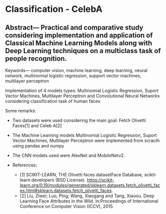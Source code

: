 # Classification - CelebA

## Abstract— Practical and comparative study considering implementation and application of Classical Machine Learning Models along with Deep Learning techniques on a multiclass task of people recognition. 
Keywords— computer vision, machine learning, deep learning, neural network, multinomial logistic regression, support vector machines, multilayer perceptron


Implementation of 4 models types: Multinomial Logistic Regression, Suport Vector Machines, Multilayer Perceptron and Convolutional Neural Networks considering classification task of human faces

Some remarks:
- Two datasets were used considering the main goal: Fetch Olivetti Faces[1] and Celeb A[2]
- The Machine Learning models Multinomial Logistic Regression, Suport Vector Machines, Multilayer Perceptron were implemented from scracth using pandas and numpy
- The CNN models used were AlexNet and MobileNetv2. 

- References:
  - [1] SCIKIT-LEARN, THE Olivetti faces datasetFace Database, scikit-learn developers (BSD License). https://scikit-learn.org/0.19/modules/generated/sklearn.datasets.fetch_olivetti_faces.html#sklearn.datasets.fetch_olivetti_faces.
  - [2] Liu, Ziwei; Luo, Ping; Wang, Xiaogang and Tang, Xiaoou. Deep Learning Face Attributes in the Wild. In:Proceedings of International Conference on Computer Vision (ICCV), 2015.

